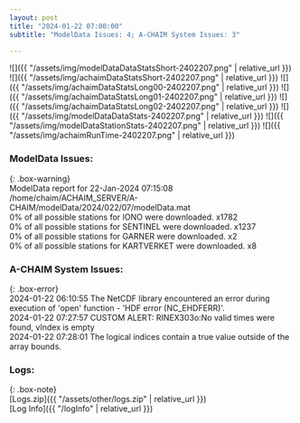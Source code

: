 ```yaml
---
layout: post
title: "2024-01-22 07:00:00"
subtitle: "ModelData Issues: 4; A-CHAIM System Issues: 3"

---
```


![]({{ "/assets/img/modelDataDataStatsShort-2402207.png" | relative_url }})
![]({{ "/assets/img/achaimDataStatsShort-2402207.png" | relative_url }})
![]({{ "/assets/img/achaimDataStatsLong00-2402207.png" | relative_url }})
![]({{ "/assets/img/achaimDataStatsLong01-2402207.png" | relative_url }})
![]({{ "/assets/img/achaimDataStatsLong02-2402207.png" | relative_url }})
![]({{ "/assets/img/modelDataDataStats-2402207.png" | relative_url }})
![]({{ "/assets/img/modelDataStationStats-2402207.png" | relative_url }})
![]({{ "/assets/img/achaimRunTime-2402207.png" | relative_url }})


### ModelData Issues:  
  
{: .box-warning}  
 ModelData report for 22-Jan-2024 07:15:08   
 /home/chaim/ACHAIM_SERVER/A-CHAIM/modelData/2024/022/07/modelData.mat   
 0% of all possible stations for IONO were downloaded. x1782   
 0% of all possible stations for SENTINEL were downloaded. x1237   
 0% of all possible stations for GARNER were downloaded. x2   
 0% of all possible stations for KARTVERKET were downloaded. x8   
  
### A-CHAIM System Issues:  
  
{: .box-error}  
2024-01-22 06:10:55 The NetCDF library encountered an error during execution of 'open' function - 'HDF error (NC_EHDFERR)'.  
2024-01-22 07:27:57 CUSTOM ALERT: RINEX303o:No valid times were found, vIndex is empty  
2024-01-22 07:28:01 The logical indices contain a true value outside of the array bounds.  

### Logs:  
  
{: .box-note}  
[Logs.zip]({{ "/assets/other/logs.zip" | relative_url }})  
[Log Info]({{ "/logInfo" | relative_url }})  
